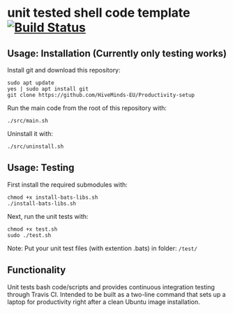 # unit tested shell code template [![Build Status](https://travis-ci.org/a-t-0/Taskwarrior-installation.svg?branch=refactor_to_shell)](https://travis-ci.org/a-t-0/Taskwarrior-installation)

## Usage: Installation (Currently only testing works)
Install git and download this repository:
```
sudo apt update
yes | sudo apt install git
git clone https://github.com/HiveMinds-EU/Productivity-setup
```
Run the main code from the root of this repository with:
```
./src/main.sh
```
Uninstall it with:
```
./src/uninstall.sh
```


## Usage: Testing
First install the required submodules with:
```
chmod +x install-bats-libs.sh
./install-bats-libs.sh
```

Next, run the unit tests with:
```
chmod +x test.sh
sudo ./test.sh
```
Note: Put your unit test files (with extention .bats) in folder: `/test/`


## Functionality
Unit tests bash code/scripts and provides continuous integration testing through Travis CI. Intended to be built as a two-line command that sets up a laptop for productivity right after a clean Ubuntu image installation.
